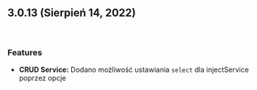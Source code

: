 ## **3.0.13 (Sierpień 14, 2022)**

<br>

### **Features**

* **CRUD Service:** Dodano możliwość ustawiania `select` dla injectService poprzez opcje
